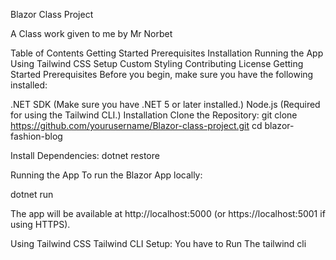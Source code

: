 Blazor Class Project

A Class work given to me by Mr Norbet

Table of Contents
Getting Started
Prerequisites
Installation
Running the App
Using Tailwind CSS
Setup
Custom Styling
Contributing
License
Getting Started
Prerequisites
Before you begin, make sure you have the following installed:

.NET SDK (Make sure you have .NET 5 or later installed.)
Node.js (Required for using the Tailwind CLI.)
Installation
Clone the Repository:
git clone https://github.com/yourusername/Blazor-class-project.git
cd blazor-fashion-blog

Install Dependencies:
dotnet restore

Running the App
To run the Blazor App locally:

dotnet run

The app will be available at http://localhost:5000 (or https://localhost:5001 if using HTTPS).

Using Tailwind CSS
Tailwind CLI Setup:
You have to Run The tailwind cli
